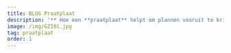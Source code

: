 ```yaml
---
title: BLOG Praatplaat
description: '** Hoe een **praatplaat** helpt om plannen vooruit te krijgen.'
image: /img/GZI01.jpg
tag: praatplaat
order: 1
---
```



